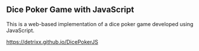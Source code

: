 ## Dice Poker Game with JavaScript

This is a web-based implementation of a dice poker game developed using JavaScript.

https://detrixx.github.io/DicePokerJS
